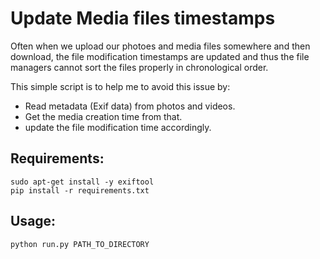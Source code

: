 # Update Media files timestamps

Often when we upload our photoes and media files somewhere and then download, the file modification timestamps are updated and thus the file managers cannot sort the files properly in chronological order.

This simple script is to help me to avoid this issue by:

- Read metadata (Exif data) from photos and videos.
- Get the media creation time from that.
- update the file modification time accordingly.

## Requirements:

```
sudo apt-get install -y exiftool
pip install -r requirements.txt
```

## Usage:

```
python run.py PATH_TO_DIRECTORY
```
